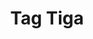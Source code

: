 ---
layout: archive-tags
title: Tag Tiga
slug: tag-3
category: contoh-kategori-3
menu: false
order: 3
---